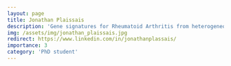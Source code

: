 ```yaml
---
layout: page
title: Jonathan Plaissais
description: 'Gene signatures for Rheumatoid Arthritis from heterogeneous genomic data (2010-2013, with Christophe Ambroise)'
img: /assets/img/jonathan_plaissais.jpg
redirect: https://www.linkedin.com/in/jonathanplassais/
importance: 3
category: 'PhD student'
---
```


